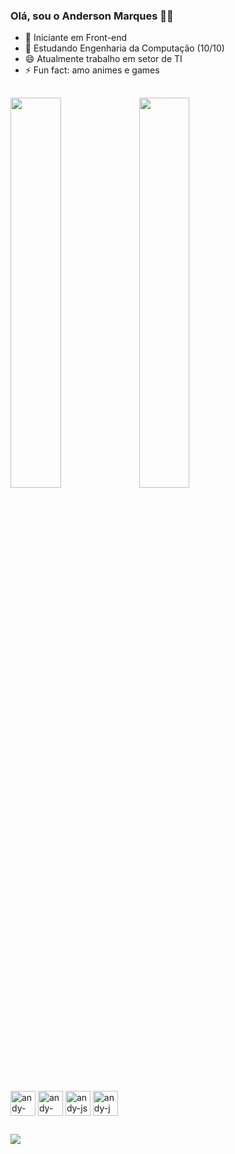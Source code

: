 ### Olá, sou o Anderson Marques 🖖🏻

- 🔭 Iniciante em Front-end
- 🌱 Estudando Engenharia da Computação (10/10)
- 😄 Atualmente trabalho em setor de TI
- ⚡ Fun fact: amo animes e games

##

<img hight=100% width=40% src="https://github-readme-stats.vercel.app/api?username=andymarksss&show_icons=true&theme=transparent&include_all_commits=true&count_private=true&border_radius=5px&hide_border=true&title_color=f2f2f2&text_color=7e7e7e&icon_color=90be9f&rank_icon=github&ring_color=316dbf&" /> 
<img hight=100% width=40% src="https://github-readme-stats.vercel.app/api/top-langs?username=andymarksss&hide_progress=true&show_icons=true&langs_count=24&theme=transparent&text_size=5px&hide_border=true&title_color=f2f2f2&text_color=7e7e7e&icon_color=90be9f" /> 
  


##

<div>
  <img align="center" alt="andy-html" height"30" width="40" src="https://cdn.jsdelivr.net/gh/devicons/devicon/icons/html5/html5-plain.svg">
  <img align="center" alt="andy-css" height"30" width="40" src="https://cdn.jsdelivr.net/gh/devicons/devicon/icons/css3/css3-plain.svg">
  <img align="center" alt="andy-js" height"30" width="40" src="https://cdn.jsdelivr.net/gh/devicons/devicon/icons/javascript/javascript-plain.svg">
  <img align="center" alt="andy-j" height"30" width="40" src="https://cdn.jsdelivr.net/gh/devicons/devicon/icons/java/java-plain.svg">
</div>

##

<div>
  <a href="https://www.linkedin.com/in/anderson-marques-b771681b4/" target="_blank" rel="noopener noreferrer"><img src="https://img.shields.io/badge/-LinkedIn-%230077B5?style=for-the-badge&logo=linkedin&logoColor=white" target="_blank" rel="noopener noreferrer"></a>
</div>

##
